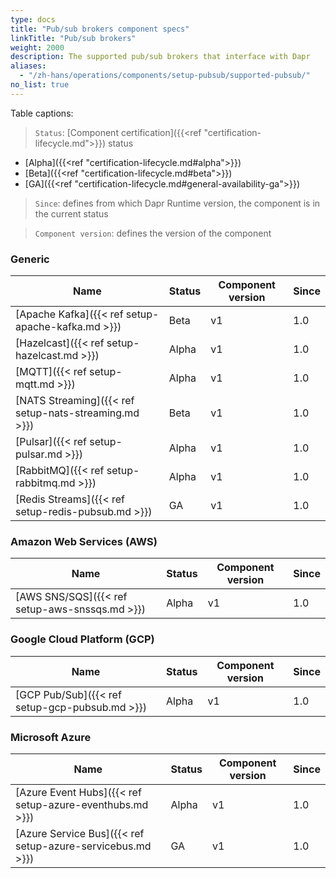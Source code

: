 ```yaml
---
type: docs
title: "Pub/sub brokers component specs"
linkTitle: "Pub/sub brokers"
weight: 2000
description: The supported pub/sub brokers that interface with Dapr
aliases:
  - "/zh-hans/operations/components/setup-pubsub/supported-pubsub/"
no_list: true
---
```


Table captions:

> `Status`: [Component certification]({{<ref "certification-lifecycle.md">}}) status
  - [Alpha]({{<ref "certification-lifecycle.md#alpha">}})
  - [Beta]({{<ref "certification-lifecycle.md#beta">}})
  - [GA]({{<ref "certification-lifecycle.md#general-availability-ga">}})
> `Since`: defines from which Dapr Runtime version, the component is in the current status

> `Component version`: defines the version of the component
### Generic

| Name                                                  | Status | Component version | Since |
|-------------------------------------------------------|--------| -----| ------------- |
| [Apache Kafka]({{< ref setup-apache-kafka.md >}})     | Beta  | v1 | 1.0 |
| [Hazelcast]({{< ref setup-hazelcast.md >}})           | Alpha  | v1 | 1.0 |
| [MQTT]({{< ref setup-mqtt.md >}})                     | Alpha  | v1 | 1.0 |
| [NATS Streaming]({{< ref setup-nats-streaming.md >}}) | Beta  | v1 | 1.0 |
| [Pulsar]({{< ref setup-pulsar.md >}})                 | Alpha  | v1 | 1.0 |
| [RabbitMQ]({{< ref setup-rabbitmq.md >}})             | Alpha  | v1 | 1.0 |
| [Redis Streams]({{< ref setup-redis-pubsub.md >}})    | GA  | v1 | 1.0 |

### Amazon Web Services (AWS)

| Name                                              | Status | Component version | Since |
|---------------------------------------------------|--------| ---- |---------------|
| [AWS SNS/SQS]({{< ref setup-aws-snssqs.md >}})    | Alpha  | v1 | 1.0 |

### Google Cloud Platform (GCP)

| Name                                              | Status | Component version | Since |
|---------------------------------------------------|--------| ---- | --------------|
| [GCP Pub/Sub]({{< ref setup-gcp-pubsub.md >}})    | Alpha  | v1 | 1.0 |

### Microsoft Azure

| Name                                                      | Status | Component version | Since |
|-----------------------------------------------------------|--------| ----------------| -- |
| [Azure Event Hubs]({{< ref setup-azure-eventhubs.md >}})  | Alpha  | v1 | 1.0 |
| [Azure Service Bus]({{< ref setup-azure-servicebus.md >}})| GA  | v1 | 1.0 |
